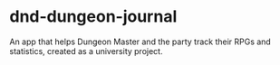 # dnd-dungeon-journal
An app that helps Dungeon Master and the party track their RPGs and statistics, created as a university project.
